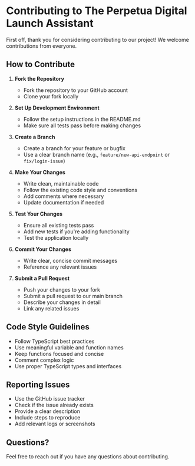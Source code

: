 # Contributing to The Perpetua Digital Launch Assistant

First off, thank you for considering contributing to our project! We welcome contributions from everyone.

## How to Contribute

1. **Fork the Repository**
   - Fork the repository to your GitHub account
   - Clone your fork locally

2. **Set Up Development Environment**
   - Follow the setup instructions in the README.md
   - Make sure all tests pass before making changes

3. **Create a Branch**
   - Create a branch for your feature or bugfix
   - Use a clear branch name (e.g., `feature/new-api-endpoint` or `fix/login-issue`)

4. **Make Your Changes**
   - Write clean, maintainable code
   - Follow the existing code style and conventions
   - Add comments where necessary
   - Update documentation if needed

5. **Test Your Changes**
   - Ensure all existing tests pass
   - Add new tests if you're adding functionality
   - Test the application locally

6. **Commit Your Changes**
   - Write clear, concise commit messages
   - Reference any relevant issues

7. **Submit a Pull Request**
   - Push your changes to your fork
   - Submit a pull request to our main branch
   - Describe your changes in detail
   - Link any related issues

## Code Style Guidelines

- Follow TypeScript best practices
- Use meaningful variable and function names
- Keep functions focused and concise
- Comment complex logic
- Use proper TypeScript types and interfaces

## Reporting Issues

- Use the GitHub issue tracker
- Check if the issue already exists
- Provide a clear description
- Include steps to reproduce
- Add relevant logs or screenshots

## Questions?

Feel free to reach out if you have any questions about contributing.
